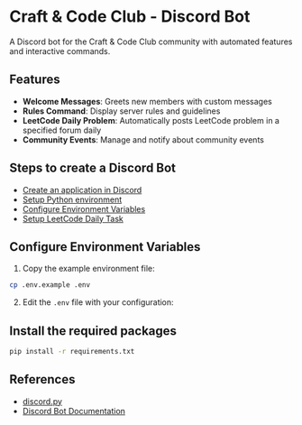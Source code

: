 # Craft & Code Club - Discord Bot

A Discord bot for the Craft & Code Club community with automated features and interactive commands.

## Features

- **Welcome Messages**: Greets new members with custom messages
- **Rules Command**: Display server rules and guidelines
- **LeetCode Daily Problem**: Automatically posts LeetCode problem in a specified forum daily
- **Community Events**: Manage and notify about community events

## Steps to create a Discord Bot

* [Create an application in Discord](./docs/CreateDiscordBot.md)
* [Setup Python environment](./docs/PythonEnvironment.md)
* [Configure Environment Variables](#configure-environment-variables)
* [Setup LeetCode Daily Task](./docs/features/LeetCodeDailyTask.md)



## Configure Environment Variables
1. Copy the example environment file:
```bash
cp .env.example .env
```

2. Edit the `.env` file with your configuration:



## Install the required packages

```bash
pip install -r requirements.txt
```



## References
- [discord.py](https://discordpy.readthedocs.io/en/stable/)
- [Discord Bot Documentation](https://discord.com/developers/docs/intro)
